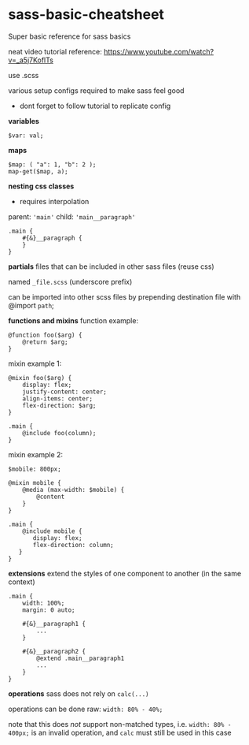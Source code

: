 # sass-basic-cheatsheet
Super basic reference for sass basics

neat video tutorial reference: https://www.youtube.com/watch?v=_a5j7KoflTs

use .scss

various setup configs required to make sass feel good
- dont forget to follow tutorial to replicate config


**variables**

    $var: val;

**maps**  

    $map: ( "a": 1, "b": 2 );
    map-get($map, a);

  

**nesting css classes**

- requires interpolation

parent: `'main'`
child: `'main__paragraph'`

    .main {
        #{&}__paragraph {
        }
    }

**partials**
files that can be included in other sass files
(reuse css)

named `_file.scss` (underscore prefix)

can be imported into other scss files by prepending
destination file with @import `path`;


**functions and mixins**
function example:

    @function foo($arg) {
        @return $arg;
    }

mixin example 1:

    @mixin foo($arg) {
        display: flex;
        justify-content: center;
        align-items: center;
        flex-direction: $arg;
    }
    
    .main {
        @include foo(column);
    }

mixin example 2:

    $mobile: 800px;
    
    @mixin mobile {
        @media (max-width: $mobile) {
            @content
        }
    }
    
    .main {
        @include mobile {
           display: flex;
           flex-direction: column; 
       }
    }

**extensions**
extend the styles of one component to another (in the same context)

    .main {
        width: 100%;
        margin: 0 auto;
    
        #{&}__paragraph1 {
	        ...
        }
    
    	#{&}__paragraph2 {
    		@extend .main__paragraph1
    		...
    	}
    }

**operations**
sass does not rely on `calc(...)`

operations can be done raw:
`width: 80% - 40%;`

note that this does _not_ support non-matched types, i.e.
`width: 80% - 400px;`
is an invalid operation, and `calc` must still be used in this case


